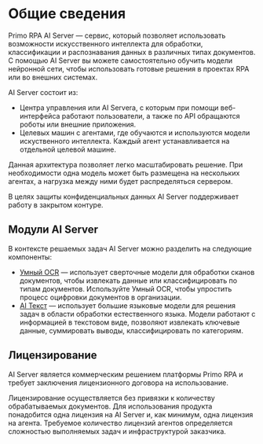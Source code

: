 # Общие сведения

Primo RPA AI Server — сервис, который позволяет использовать возможности искусственного интеллекта для обработки, классификации и распознавания данных в различных типах документов. С помощью AI Server вы можете самостоятельно обучить модели нейронной сети, чтобы использовать готовые решения в проектах RPA или во внешних системах. 

AI Server состоит из:
-	Центра управления или AI Serverа, с которым при помощи веб-интерфейса работают пользователи, а также по API обращаются роботы или внешние приложения. 
-	Целевых машин с агентами, где обучаются и используются модели искуственного интеллекта. Каждый агент устанавливается на отдельной целевой машине.

Данная архитектура позволяет легко масштабировать решение. При необходимости одна модель может быть размещена на нескольких агентах, а нагрузка между ними будет распределяться сервером. 

В целях защиты конфиденциальных данных AI Server поддерживает работу в закрытом контуре.

## Модули AI Server

В контексте решаемых задач AI Server можно разделить на следующие компоненты:
* [Умный OCR](https://docs.primo-rpa.ru/primo-rpa/primo-rpa-ai-server/common/smart_ocr) — использует сверточные модели для обработки сканов документов, чтобы извлекать данные или классифицировать по типам документов. Используйте Умный OCR, чтобы упростить процесс оцифровки документов в организации.
* [AI Текст](https://docs.primo-rpa.ru/primo-rpa/primo-rpa-ai-server/common/nlp) — использует большие языковые модели для решения задач в области обработки естественного языка. Модели работают с информацией в текстовом виде, позволяют извлекать ключевые данные, суммировать выводы, классифицировать по категориям.


## Лицензирование

AI Server является коммерческим решением платформы Primo RPA и требует заключения лицензионного договора на использование. 

Лицензирование осуществляется без привязки к количеству обрабатываемых документов. Для использования продукта понадобится одна лицензия на AI Server и, как минимум, одна лицензия на агента. Требуемое количество лицензий агентов определяется сложностью выполняемых задач и инфраструктурой заказчика. 





